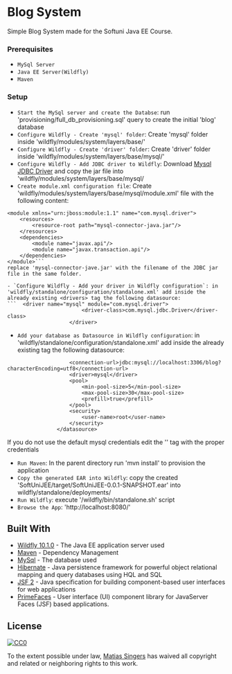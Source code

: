 # Blog System

Simple Blog System made for the Softuni Java EE Course.

### Prerequisites
- `MySql Server`
- `Java EE Server(Wildfly)`
- `Maven`

### Setup

- `Start the MySql server and create the Databse`: run 'provisioning/full_db_provisioning.sql' query to create the initial 'blog' database
- `Configure Wildfly - Create 'mysql' folder`: Create 'mysql' folder inside 'wildfly/modules/system/layers/base/'
- `Configure Wildfly - Create 'driver' folder`: Create 'driver' folder inside 'wildfly/modules/system/layers/base/mysql/'
- `Configure Wildfly - Add JDBC driver to Wildfly`: Download [Mysql JDBC Driver](https://dev.mysql.com/downloads/connector/j) and copy the jar file into 'wildfly/modules/system/layers/base/mysql/
- `Create module.xml configuration file`: Create 'wildfly/modules/system/layers/base/mysql/module.xml' file with the following content:
```<?xml version="1.0" encoding="UTF-8"?>
<module xmlns="urn:jboss:module:1.1" name="com.mysql.driver">
	<resources>
		<resource-root path="mysql-connector-java.jar"/>
	</resources>
	<dependencies>
		<module name="javax.api"/>
		<module name="javax.transaction.api"/>
	</dependencies>
</module>```
replace 'mysql-connector-jave.jar' with the filename of the JDBC jar file in the same folder.

- `Configure Wildfly - Add your driver in Wildfly configuration`: in 'wildfly/standalone/configuration/standalone.xml' add inside the already existing <drivers> tag the following datasource:
```  <driver name="mysql" module="com.mysql.driver">
                        <driver-class>com.mysql.jdbc.Driver</driver-class>
                    </driver>
```

- `Add your database as Datasource in Wildfly configuration`: in 'wildfly/standalone/configuration/standalone.xml' add inside the already existing <datasources> tag the following datasource:
```<datasource jta="true" jndi-name="java:/SoftUniDS" pool-name="SoftUniDS" enabled="true" use-java-context="true">
                    <connection-url>jdbc:mysql://localhost:3306/blog?characterEncoding=utf8</connection-url>
                    <driver>mysql</driver>
                    <pool>
                        <min-pool-size>5</min-pool-size>
                        <max-pool-size>30</max-pool-size>
                        <prefill>true</prefill>
                    </pool>
                    <security>
                        <user-name>root</user-name>
                    </security>
                </datasource>
```
If you do not use the default mysql credentials edit the '<security>' tag with the proper credentials

- `Run Maven`: In the parent directory run 'mvn install' to provision the application
- `Copy the generated EAR into Wildfly`: copy the created 'SoftUniJEE/target/SoftUniJEE-0.0.1-SNAPSHOT.ear' into wildfly/standalone/deployments/
- `Run Wildfly`: execute '/wildfly/bin/standalone.sh' script
- `Browse the App`: 'http://localhost:8080/' 



## Built With

* [Wildfly 10.1.0](http://wildfly.org/downloads/) - The Java EE application server used
* [Maven](https://maven.apache.org/) - Dependency Management
* [MySql](https://www.mysql.com/) - The database used
* [Hibernate](http://hibernate.org/) - Java persistence framework for powerful object relational mapping and query databases using HQL and SQL
* [JSF 2](https://en.wikipedia.org/wiki/JavaServer_Faces) - Java specification for building component-based user interfaces for web applications
* [PrimeFaces](http://www.primefaces.org/) - User interface (UI) component library for JavaServer Faces (JSF) based applications.

## License

[![CC0](https://licensebuttons.net/p/zero/1.0/88x31.png)](http://creativecommons.org/publicdomain/zero/1.0/)

To the extent possible under law, [Matias Singers](http://mts.io) has waived all copyright and related or neighboring rights to this work.


